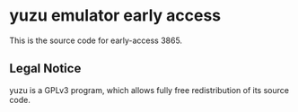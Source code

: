 yuzu emulator early access
=============

This is the source code for early-access 3865.

## Legal Notice

yuzu is a GPLv3 program, which allows fully free redistribution of its source code.